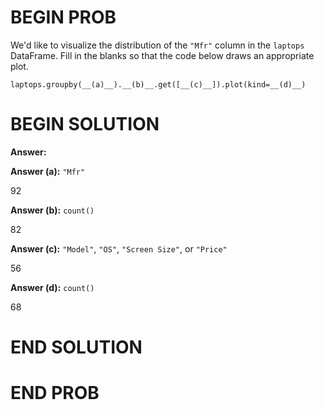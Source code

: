 # BEGIN PROB

We'd like to visualize the distribution of the `"Mfr"` column in the
`laptops` DataFrame. Fill in the blanks so that the code below draws an
appropriate plot.

    laptops.groupby(__(a)__).__(b)__.get([__(c)__]).plot(kind=__(d)__)

# BEGIN SOLUTION

**Answer:** 

**Answer (a):** `"Mfr"`

<average>92</average>

**Answer (b):** `count()`

<average>82</average>

**Answer (c):** `"Model"`, `"OS"`, `"Screen Size"`, or `"Price"`

<average>56</average>

**Answer (d):** `count()`

<average>68</average>


# END SOLUTION

# END PROB